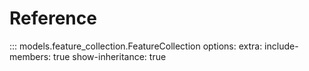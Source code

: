 # Reference


::: models.feature_collection.FeatureCollection
    options:
      extra:
        include-members: true
        show-inheritance: true

